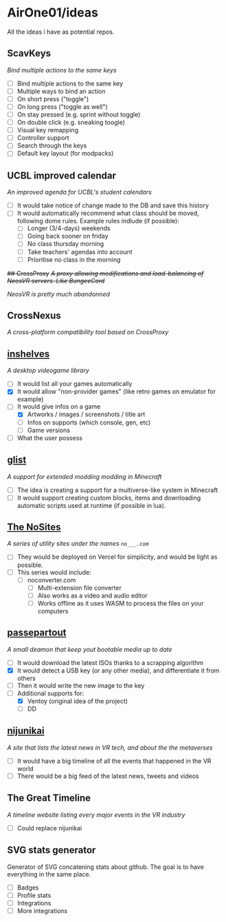 # AirOne01/ideas
All the ideas i have as potential repos.

## ScavKeys
*Bind multiple actions to the same keys*
* [ ] Bind multiple actions to the same key
* [ ] Multiple ways to bind an action
 * [ ] On short press ("toggle")
 * [ ] On long press ("toggle as well")
 * [ ] On stay pressed (e.g. sprint without toggle)
 * [ ] On double click (e.g. sneaking toogle)
* [ ] Visual key remapping
* [ ] Controller support
* [ ] Search through the keys
* [ ] Default key layout (for modpacks)

## UCBL improved calendar
*An improved agenda for UCBL's student calendars*
* [ ] It would take notice of change made to the DB and save this history
* [ ] It would automatically recommend what class should be moved, following dome rules. Example rules indlude (if possible):
  * [ ] Longer (3/4-days) weekends
  * [ ] Going back sooner on friday
  * [ ] No class thursday morning
  * [ ] Take teachers' agendas into account
  * [ ] Prioritise no class in the morning

~~## CrossProxy~~
~~*A proxy allowing modifications and load-balancing of NeosVR servers. Like BungeeCord*~~

*NeosVR is pretty much abandonned*

## CrossNexus
*A cross-platform compatibility tool based on CrossProxy*

## [inshelves](https://github.com/AirOne01/inshelves)
*A desktop videogame library*
* [ ] It would list all your games automatically
* [X] It would allow "non-provider games" (like retro games on emulator for example)
* [ ] It would give infos on a game
  * [X] Artworks / images / screenshots / title art
  * [ ] Infos on supports (which console, gen, etc)
  * [ ] Game versions
* [ ] What the user possess

## [glist](https://github.com/AirOne01/glist)
*A support for extended modding modding in Minecraft*
* [ ] The idea is creating a support for a multiverse-like system in Minecraft
* [ ] It would support creating custom blocks, items and downloading automatic scripts used at runtime (if possible in lua).

## [The NoSites](https://github.com/NoSites)
*A series of utility sites under the names `no___.com`*
* [ ] They would be deployed on Vercel for simplicity, and would be light as possible.
* [ ] This series would include:
  * [ ] noconverter.com
    * [ ] Multi-extension file converter
    * [ ] Also works as a video and audio editor
    * [ ] Works offline as it uses WASM to process the files on your computers
    
## [passepartout](https://github.com/AirOne01/passepartout)
*A small deamon that keep yout bootable media up to date*
* [ ] It would download the latest ISOs thanks to a scrapping algorithm
* [X] It would detect a USB key (or any other media), and differentiate it from others
* [ ] Then it would write the new image to the key
* [ ] Additional supports for:
  * [X] Ventoy (original idea of the project)
  * [ ] DD

## [nijunikai](https://github.com/AirOne01/nijunikai)
*A site that lists the latest news in VR tech, and about the the metaverses*
* [ ] It would have a big timeline of all the events that happened in the VR world
* [ ] There would be a big feed of the latest news, tweets and videos

## The Great Timeline
*A timeline website listing every major events in the VR industry*
* [ ] Could replace nijunikai

## SVG stats generator
Generator of SVG concatening stats about github. The goal is to have everything in the same place.
* [ ] Badges
* [ ] Profile stats
* [ ] Integrations
* [ ] More integrations
